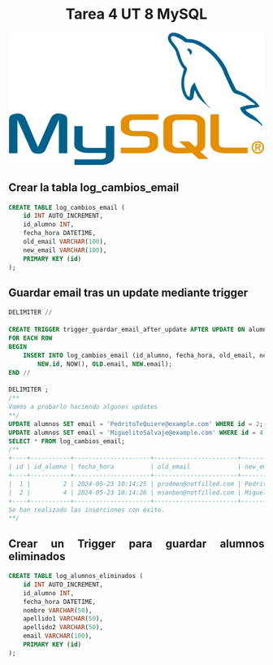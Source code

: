 <div align="justify">

# <div align="center">Tarea 4 UT 8 MySQL</div>
![logo](../../Unidad-6/Tarea-3/images/Mysql.png)

## Crear la tabla log_cambios_email
```sql
CREATE TABLE log_cambios_email (
    id INT AUTO_INCREMENT,
    id_alumno INT,
    fecha_hora DATETIME,
    old_email VARCHAR(100),
    new_email VARCHAR(100),
    PRIMARY KEY (id)
);
```

## Guardar email tras un update mediante trigger
```sql
DELIMITER //

CREATE TRIGGER trigger_guardar_email_after_update AFTER UPDATE ON alumnos
FOR EACH ROW
BEGIN
    INSERT INTO log_cambios_email (id_alumno, fecha_hora, old_email, new_email) VALUES (
        NEW.id, NOW(), OLD.email, NEW.email);
END //

DELIMITER ;
/**
Vamos a probarlo haciendo algunos updates
**/
UPDATE alumnos SET email = 'PedritoTeQuiere@example.com' WHERE id = 2;
UPDATE alumnos SET email = 'MiguelitoSalvaje@example.com' WHERE id = 4;
SELECT * FROM log_cambios_email;
/**
+----+-----------+---------------------+-----------------------+------------------------------+
| id | id_alumno | fecha_hora          | old_email             | new_email                    |
+----+-----------+---------------------+-----------------------+------------------------------+
|  1 |         2 | 2024-05-23 10:14:25 | prodmen@notfilled.com | PedritoTeQuiere@example.com  |
|  2 |         4 | 2024-05-23 10:14:26 | msanben@notfilled.com | MiguelitoSalvaje@example.com |
+----+-----------+---------------------+-----------------------+------------------------------+
Se han realizado las inserciones con éxito.
**/
```

## Crear un Trigger para guardar alumnos eliminados
```sql
CREATE TABLE log_alumnos_eliminados (
    id INT AUTO_INCREMENT,
    id_alumno INT,
    fecha_hora DATETIME,
    nombre VARCHAR(50),
    apellido1 VARCHAR(50),
    apellido2 VARCHAR(50),
    email VARCHAR(100),
    PRIMARY KEY (id)
);

```
</div>